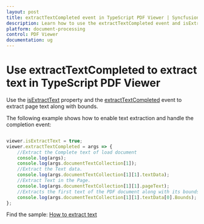 ```yaml
---
layout: post
title: extractTextCompleted event in TypeScript PDF Viewer | Syncfusion
description: Learn how to use the extractTextCompleted event and isExtractText property in the Syncfusion TypeScript PDF Viewer to extract text and bounds.
platform: document-processing
control: PDF Viewer
documentation: ug
---
```


# Use extractTextCompleted to extract text in TypeScript PDF Viewer

Use the [isExtractText](https://ej2.syncfusion.com/documentation/api/pdfviewer/#isextracttext) property and the [extractTextCompleted](https://ej2.syncfusion.com/documentation/api/pdfviewer/#extracttextcompleted) event to extract page text along with bounds.

The following example shows how to enable text extraction and handle the completion event:

```ts

viewer.isExtractText = true;
viewer.extractTextCompleted = args => {
    //Extract the Complete text of load document
    console.log(args);
    console.log(args.documentTextCollection[1]);
    //Extract the Text data.
    console.log(args.documentTextCollection[1][1].textData);
    //Extract Text in the Page.
    console.log(args.documentTextCollection[1][1].pageText);
    //Extracts the first text of the PDF document along with its bounds
    console.log(args.documentTextCollection[1][1].textData[0].Bounds);
};

```

Find the sample: [How to extract text](https://stackblitz.com/edit/3xmbg6-m3ff47?devtoolsheight=33&file=index.ts)
